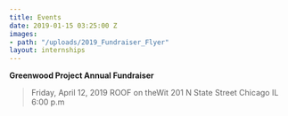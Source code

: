 ```yaml
---
title: Events
date: 2019-01-15 03:25:00 Z
images:
- path: "/uploads/2019_Fundraiser_Flyer"
layout: internships
---
```


**Greenwood Project Annual Fundraiser**

> Friday, April 12, 2019
ROOF on theWit
201 N State Street Chicago IL
6:00 p.m